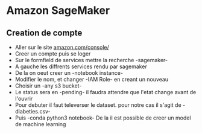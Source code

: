 # Amazon SageMaker

## Creation de compte

- Aller sur le site [amazon.com/console/](amazon.com/console/)
- Creer un compte puis se loger
- Sur le formfield de services mettre la recherche -sagemaker-
- A gauche les diffrents services rendu par sagemaker
- De la on oeut creer un -notebook instance-
- Modifier le nom, et changer -IAM Role- en creant un nouveau
- Choisir un -any s3 bucket-
- Le status sera en -pending- il faudra attendre que l'etat change avant de l'ouvrir
- Pour debuter il faut televerser le dataset. pour notre cas il s'agit de -diabeties.csv-
- Puis -conda python3 notebook-
De la il est possible de creer un model de machine learning
